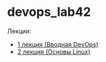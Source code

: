 # devops_lab42

Лекции:
* [1 лекция (Вводная DevOps)](/1.Vvedelie_DevOps)
* [2 лекция (Основы Linux)](/2.Linux)

